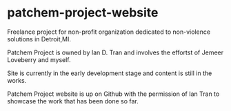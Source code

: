 # patchem-project-website
Freelance project for non-profit organization dedicated to non-violence solutions in Detroit,MI. 

Patchem Project is owned by Ian D. Tran and involves the effortst of Jemeer Loveberry and myself. 

Site is currently in the early development stage and content is still in the works. 

Patchem Project website is up on Github with the permission of Ian Tran to showcase the work that has been done so far. 
